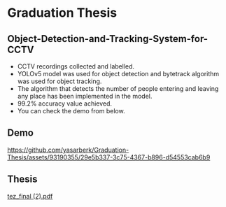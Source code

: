 # Graduation Thesis

## Object-Detection-and-Tracking-System-for-CCTV

+ CCTV recordings collected and labelled.
+ YOLOv5 model was used for object detection and bytetrack algorithm was used for object tracking.
+ The algorithm that detects the number of people entering and leaving any place has been implemented in the model.
+ 99.2% accuracy value achieved.
+ You can check the demo from below.

## Demo
https://github.com/yasarberk/Graduation-Thesis/assets/93190355/29e5b337-3c75-4367-b896-d54553cab6b9

## Thesis

[tez_final (2).pdf](https://github.com/yasarberk/Graduation-Thesis/files/12774670/tez_final.2.pdf)
